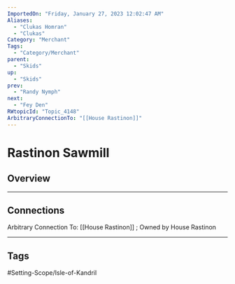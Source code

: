 ```yaml
---
ImportedOn: "Friday, January 27, 2023 12:02:47 AM"
Aliases:
  - "Clukas Homran"
  - "Clukas"
Category: "Merchant"
Tags:
  - "Category/Merchant"
parent:
  - "Skids"
up:
  - "Skids"
prev:
  - "Randy Nymph"
next:
  - "Fey Den"
RWtopicId: "Topic_4148"
ArbitraryConnectionTo: "[[House Rastinon]]"
---
```

# Rastinon Sawmill
## Overview
---
## Connections
Arbitrary Connection To: [[House Rastinon]] ; Owned by House Rastinon


---
## Tags
#Setting-Scope/Isle-of-Kandril


